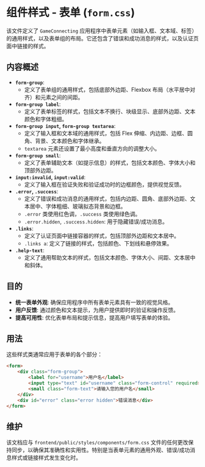# 组件样式 - 表单 (`form.css`)

该文件定义了 `GameConnecting` 应用程序中表单元素（如输入框、文本域、标签）的通用样式，以及表单组的布局。它还包含了错误和成功消息的样式，以及认证页面中链接的样式。

## 内容概述

-   **`form-group`**: 
    -   定义了表单组的通用样式，包括底部外边距、Flexbox 布局（水平居中对齐）和元素之间的间距。
-   **`form-group label`**: 
    -   定义了表单标签的样式，包括文本不换行、块级显示、底部外边距、文本颜色和字体粗细。
-   **`form-group input`, `form-group textarea`**: 
    -   定义了输入框和文本域的通用样式，包括 Flex 伸缩、内边距、边框、圆角、背景、文本颜色和字体继承。
    -   `textarea` 元素还设置了最小高度和垂直方向的调整大小。
-   **`form-group small`**: 
    -   定义了表单辅助文本（如提示信息）的样式，包括文本颜色、字体大小和顶部外边距。
-   **`input:invalid`, `input:valid`**: 
    -   定义了输入框在验证失败和验证成功时的边框颜色，提供视觉反馈。
-   **`.error`, `.success`**: 
    -   定义了错误和成功消息的通用样式，包括内边距、圆角、底部外边距、文本居中、字体粗细、玻璃拟态背景和边框。
    -   `.error` 类使用红色调，`.success` 类使用绿色调。
    -   `.error.hidden`, `.success.hidden`: 用于隐藏错误/成功消息。
-   **`.links`**: 
    -   定义了认证页面中链接容器的样式，包括顶部外边距和文本居中。
    -   `.links a`: 定义了链接的样式，包括颜色、下划线和悬停效果。
-   **`.help-text`**: 
    -   定义了通用帮助文本的样式，包括文本颜色、字体大小、间距、文本居中和斜体。

## 目的

-   **统一表单外观**: 确保应用程序中所有表单元素具有一致的视觉风格。
-   **用户反馈**: 通过颜色和文本提示，为用户提供即时的验证和操作反馈。
-   **提高可用性**: 优化表单布局和提示信息，提高用户填写表单的体验。

## 用法

这些样式类通常应用于表单的各个部分：

```html
<form>
    <div class="form-group">
        <label for="username">用户名</label>
        <input type="text" id="username" class="form-control" required>
        <small class="form-text">请输入您的用户名</small>
    </div>
    <div id="error" class="error hidden">错误消息</div>
</form>
```

## 维护

该文档应与 `frontend/public/styles/components/form.css` 文件的任何更改保持同步，以确保其准确性和实用性。特别是当表单元素的通用外观、错误/成功消息样式或链接样式发生变化时。
